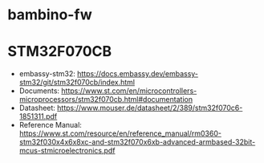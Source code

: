 # bambino-fw


# STM32F070CB
- embassy-stm32: https://docs.embassy.dev/embassy-stm32/git/stm32f070cb/index.html
- Documents: https://www.st.com/en/microcontrollers-microprocessors/stm32f070cb.html#documentation
- Datasheet: https://www.mouser.de/datasheet/2/389/stm32f070c6-1851311.pdf
- Reference Manual: https://www.st.com/resource/en/reference_manual/rm0360-stm32f030x4x6x8xc-and-stm32f070x6xb-advanced-armbased-32bit-mcus-stmicroelectronics.pdf